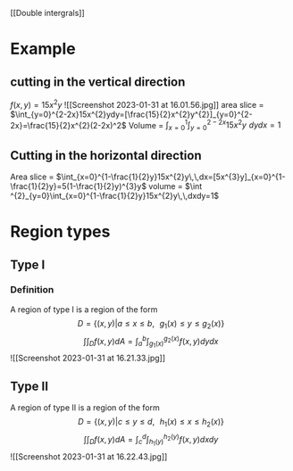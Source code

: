 [[Double intergrals]]
# Example
## cutting in the vertical direction
$f(x,y)=15x^{2}y$
![[Screenshot 2023-01-31 at 16.01.56.jpg]]
area slice = $\int_{y=0}^{2-2x}15x^{2}ydy=[\frac{15}{2}x^{2}y^{2}]_{y=0}^{2-2x}=\frac{15}{2}x^{2}(2-2x)^2$ 
Volume = $\int^{1}_{x=0}\int^{2-2x}_{y=0}15x^{2}y\,\,dydx=1$ 

## Cutting in the horizontal direction
Area slice = $\int_{x=0}^{1-\frac{1}{2}y}15x^{2}y\,\,dx=[5x^{3}y]_{x=0}^{1-\frac{1}{2}y}=5(1-\frac{1}{2}y)^{3}y$
volume = $\int ^{2}_{y=0}\int_{x=0}^{1-\frac{1}{2}y}15x^{2}y\,\,dxdy=1$

# Region types
## Type I
### Definition 
A region of type I is a region of the form$$D=\{(x,y)|a≤x≤b,\,\,\,\,g_{1}(x)≤y≤g_{2}(x) \}$$$$\int\int_{D}f(x,y)dA=\int _{a}^{b} \int_{g_{1}(x)}^{g_{2}(x)}f(x,y)dydx$$
![[Screenshot 2023-01-31 at 16.21.33.jpg]]
## Type II
A region of type II is a region of the form $$D=\{(x,y)|c≤y≤d,\,\,\,\,h_{1}(x)≤x≤h_{2}(x) \}$$$$\int\int_{D}f(x,y)dA=\int _{c}^{d} \int_{h_{1}(y)}^{h_{2}(y)}f(x,y)dxdy$$![[Screenshot 2023-01-31 at 16.22.43.jpg]]
